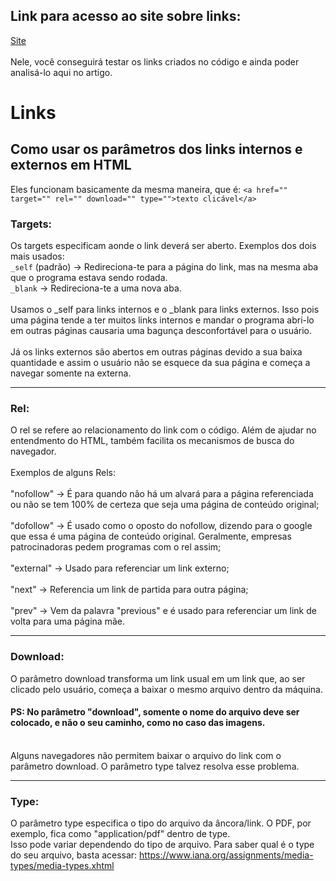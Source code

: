 ## Link para acesso ao site sobre links:
[Site](https://andersonr-o.github.io/Html-Css/Links/links.html)<br><br>
Nele, você conseguirá testar os links criados no código e ainda poder analisá-lo aqui no artigo.

# Links
## Como usar os parâmetros dos links internos e externos em HTML<br>
Eles funcionam basicamente da mesma maneira, que é: `<a href="" target="" rel="" download="" type="">texto clicável</a>`<br>
  ### Targets:
  Os targets especificam aonde o link deverá ser aberto. Exemplos dos dois mais usados:<br>
  `_self` (padrão) -> Redireciona-te para a página do link, mas na mesma aba que o programa estava sendo rodada.\
  `_blank` -> Redireciona-te a uma  nova aba.<br>\
  Usamos o _self para links internos e o _blank para links externos. Isso pois uma página tende a ter muitos links internos e mandar o programa abri-lo em outras páginas causaria   uma bagunça desconfortável para o usuário.<br>\
  Já os links externos são abertos em outras páginas devido a sua baixa quantidade e assim o usuário não se esquece da sua página e começa a navegar somente na externa.<br>
***
 ### Rel:
 O rel se refere ao relacionamento do link com o código. Além de ajudar no entendmento do HTML, também facilita os mecanismos de busca do navegador.<br>\
 Exemplos de alguns Rels:
\
\
    "nofollow" -> É para quando não há um alvará para a página referenciada ou não se tem 100% de certeza que seja uma página de conteúdo original;\
 \
   "dofollow" -> É usado como o oposto do nofollow, dizendo para o google que essa é uma página de conteúdo original. Geralmente, empresas patrocinadoras pedem programas com o rel assim;\
    \
   "external" -> Usado para referenciar um link externo;\
    \
   "next" -> Referencia um link de partida para outra página;\
    \
   "prev" -> Vem da palavra "previous" e é usado para referenciar um link de volta para uma página mãe.
   ***
   ### Download:
   O parâmetro download transforma um link usual em um link que, ao ser clicado pelo usuário, começa a baixar o mesmo arquivo dentro da máquina.
   #### PS: No parâmetro "download", somente o nome do arquivo deve ser colocado, e não o seu caminho, como no caso das imagens.
   \
   Alguns navegadores não permitem baixar o arquivo do link com o parâmetro download. O parâmetro type talvez resolva esse problema.
   ***
   ### Type:
   O parâmetro type especifica o tipo do arquivo da âncora/link. O PDF, por exemplo, fica como "application/pdf" dentro de type.\
   Isso pode variar dependendo do tipo de arquivo. Para saber qual é o type do seu arquivo, basta acessar:
   https://www.iana.org/assignments/media-types/media-types.xhtml
